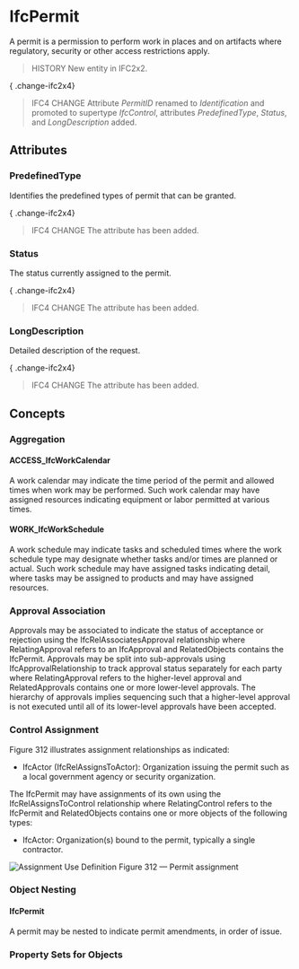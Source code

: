 # IfcPermit

A permit is a permission to perform work in places and on artifacts where regulatory, security or other access restrictions apply.

> HISTORY  New entity in IFC2x2.

{ .change-ifc2x4}
> IFC4 CHANGE  Attribute _PermitID_ renamed to _Identification_ and promoted to supertype _IfcControl_, attributes _PredefinedType_, _Status_, and _LongDescription_ added.

## Attributes

### PredefinedType
Identifies the predefined types of permit that can be granted.

{ .change-ifc2x4}
> IFC4 CHANGE The attribute has been added.

### Status
The status currently assigned to the permit.

{ .change-ifc2x4}
> IFC4 CHANGE The attribute has been added.

### LongDescription
Detailed description of the request.

{ .change-ifc2x4}
> IFC4 CHANGE The attribute has been added.

## Concepts

### Aggregation



#### ACCESS_IfcWorkCalendar

A work calendar may indicate the time period of the permit and allowed times when work may be performed.  Such work calendar may have assigned resources indicating equipment or labor permitted at various times.

#### WORK_IfcWorkSchedule

A work schedule may indicate tasks and scheduled times where the work schedule type may designate whether tasks and/or times are planned or actual.  Such work schedule may have assigned tasks indicating detail, where tasks may be assigned to products and may have assigned resources.

### Approval Association

Approvals may be associated to indicate the status of acceptance or rejection using the IfcRelAssociatesApproval relationship where RelatingApproval refers to an IfcApproval and RelatedObjects contains the IfcPermit. Approvals may be split into sub-approvals using IfcApprovalRelationship to track approval status separately for each party where RelatingApproval refers to the higher-level approval and RelatedApprovals contains one or more lower-level approvals. The hierarchy of approvals implies sequencing such that a higher-level approval is not executed until all of its lower-level approvals have been accepted.

### Control Assignment

Figure 312 illustrates assignment relationships as indicated:


* IfcActor (IfcRelAssignsToActor): Organization issuing the permit such as a local government agency or security organization.


 The IfcPermit may have assignments of its own using the IfcRelAssignsToControl relationship where RelatingControl refers to the IfcPermit and RelatedObjects contains one or more objects of the following types:

* IfcActor: Organization(s) bound to the permit, typically a single contractor.


![Assignment Use Definition](../../../../figures/ifcpermit-assignment.png)
Figure 312 — Permit assignment

### Object Nesting



#### IfcPermit

A permit may be nested to indicate permit amendments, in order of issue.

### Property Sets for Objects



